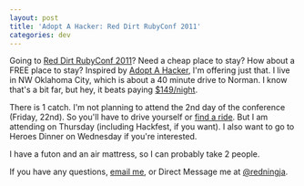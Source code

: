 ```yaml
---
layout: post
title: 'Adopt A Hacker: Red Dirt RubyConf 2011'
categories: dev
---
```


Going to [Red Dirt RubyConf 2011](http://reddirtrubyconf.com)?
Need a cheap place to stay?
How about a FREE place to stay?
Inspired by [Adopt A Hacker](http://www.adoptahacker.com), I'm offering just that.
I live in NW Oklahoma City, which is about a 40 minute drive to Norman.
I know that's a bit far, but hey, it beats paying [$149/night](embassysuites.hilton.com/en/es/groups/personalized/O/OKCESES-RDR-20110420/index.jhtml?WT.mc_id=POG).

There is 1 catch.
I'm not planning to attend the 2nd day of the conference (Friday, 22nd).
So you'll have to drive yourself or [find a ride](http://twitter.com/?status=@RedDirtRubyConf%20=%20gem%20'me',%20'4.22.2011',%20require:%20'ride_to_red_dirt_rubyconf',%20source:%20'NW%20OKC,%20May%20and%20122nd'%20%23executabletweet).
But I am attending on Thursday (including Hackfest, if you want).
I also want to go to Heroes Dinner on Wednesday if you're interested.

I have a futon and an air mattress, so I can probably take 2 people.

If you have any questions, [email me](mailto:jared@redningja.com), or Direct Message me at [@redningja](http://twitter.com/redningja).
